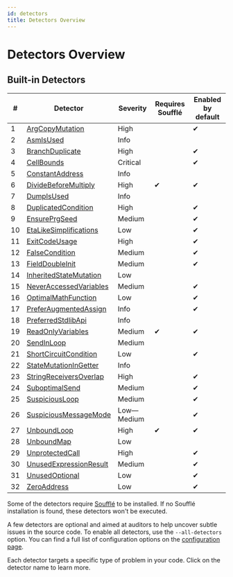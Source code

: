 ```yaml
---
id: detectors
title: Detectors Overview
---
```


# Detectors Overview

## Built-in Detectors

| #  | Detector | Severity | Requires Soufflé | Enabled by default |
|----|----------|----------|------------------|--------------------|
| 1  | [ArgCopyMutation](./detectors/ArgCopyMutation.md) | High |  | ✔ |
| 2  | [AsmIsUsed](./detectors/AsmIsUsed.md) | Info |  |  |
| 3  | [BranchDuplicate](./detectors/BranchDuplicate.md) | High |  | ✔ |
| 4  | [CellBounds](./detectors/CellBounds.md) | Critical |  | ✔ |
| 5  | [ConstantAddress](./detectors/ConstantAddress.md) | Info |  |  |
| 6  | [DivideBeforeMultiply](./detectors/DivideBeforeMultiply.md) | High | ✔ | ✔ |
| 7  | [DumpIsUsed](./detectors/DumpIsUsed.md) | Info |  |  |
| 8  | [DuplicatedCondition](./detectors/DuplicatedCondition.md) | High |  | ✔ |
| 9  | [EnsurePrgSeed](./detectors/EnsurePrgSeed.md) | Medium |  | ✔ |
| 10  | [EtaLikeSimplifications](./detectors/EtaLikeSimplifications.md) | Low |  | ✔ |
| 11  | [ExitCodeUsage](./detectors/ExitCodeUsage.md) | High |  | ✔ |
| 12  | [FalseCondition](./detectors/FalseCondition.md) | Medium |  | ✔ |
| 13  | [FieldDoubleInit](./detectors/FieldDoubleInit.md) | Medium |  | ✔ |
| 14  | [InheritedStateMutation](./detectors/InheritedStateMutation.md) | Low |  |  |
| 15  | [NeverAccessedVariables](./detectors/NeverAccessedVariables.md) | Medium |  | ✔ |
| 16  | [OptimalMathFunction](./detectors/OptimalMathFunction.md) | Low |  | ✔ |
| 17  | [PreferAugmentedAssign](./detectors/PreferAugmentedAssign.md) | Info |  | ✔ |
| 18  | [PreferredStdlibApi](./detectors/PreferredStdlibApi.md) | Info |  |  |
| 19  | [ReadOnlyVariables](./detectors/ReadOnlyVariables.md) | Medium | ✔ | ✔ |
| 20  | [SendInLoop](./detectors/SendInLoop.md) | Medium |  |  |
| 21  | [ShortCircuitCondition](./detectors/ShortCircuitCondition.md) | Low |  | ✔ |
| 22  | [StateMutationInGetter](./detectors/StateMutationInGetter.md) | Info |  |  |
| 23  | [StringReceiversOverlap](./detectors/StringReceiversOverlap.md) | High |  | ✔ |
| 24  | [SuboptimalSend](./detectors/SuboptimalSend.md) | Medium |  | ✔ |
| 25  | [SuspiciousLoop](./detectors/SuspiciousLoop.md) | Medium |  | ✔ |
| 26  | [SuspiciousMessageMode](./detectors/SuspiciousMessageMode.md) | Low—Medium |  | ✔ |
| 27  | [UnboundLoop](./detectors/UnboundLoop.md) | High | ✔ | ✔ |
| 28  | [UnboundMap](./detectors/UnboundMap.md) | Low |  |  |
| 29  | [UnprotectedCall](./detectors/UnprotectedCall.md) | High |  | ✔ |
| 30  | [UnusedExpressionResult](./detectors/UnusedExpressionResult.md) | Medium |  | ✔ |
| 31  | [UnusedOptional](./detectors/UnusedOptional.md) | Low |  | ✔ |
| 32  | [ZeroAddress](./detectors/ZeroAddress.md) | Low |  | ✔ |

Some of the detectors require [Soufflé](https://souffle-lang.github.io/install) to be installed. If no Soufflé installation is found, these detectors won't be executed.

A few detectors are optional and aimed at auditors to help uncover subtle issues in the source code. To enable all detectors, use the `--all-detectors` option. You can find a full list of configuration options on the [configuration page](./tutorial/configuration.md).

Each detector targets a specific type of problem in your code. Click on the detector name to learn more.
